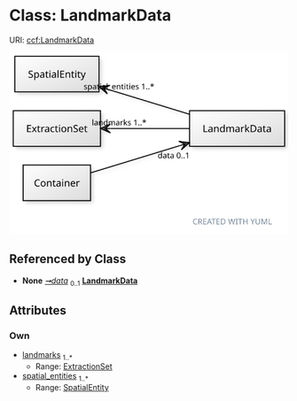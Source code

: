 
# Class: LandmarkData



URI: [ccf:LandmarkData](http://purl.org/ccf/LandmarkData)


[![img](images/LandmarkData.svg)](images/LandmarkData.svg)

## Referenced by Class

 *  **None** *[➞data](container__data.md)*  <sub>0..1</sub>  **[LandmarkData](LandmarkData.md)**

## Attributes


### Own

 * [landmarks](landmarks.md)  <sub>1..\*</sub>
     * Range: [ExtractionSet](ExtractionSet.md)
 * [spatial_entities](spatial_entities.md)  <sub>1..\*</sub>
     * Range: [SpatialEntity](SpatialEntity.md)
